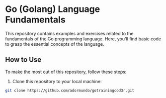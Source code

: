 # Go (Golang) Language Fundamentals

This repository contains examples and exercises related to the fundamentals of the Go programming language. Here, you'll find basic code to grasp the essential concepts of the language.

## How to Use

To make the most out of this repository, follow these steps:

1. Clone this repository to your local machine:

```bash
git clone https://github.com/adormundo/gotrainingcod3r.git
